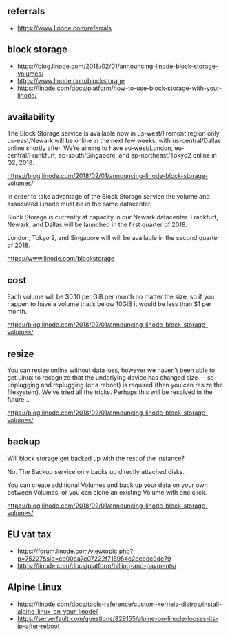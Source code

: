 ## referrals

- https://www.linode.com/referrals

## block storage

- https://blog.linode.com/2018/02/01/announcing-linode-block-storage-volumes/
- https://www.linode.com/blockstorage
- https://linode.com/docs/platform/how-to-use-block-storage-with-your-linode/

## availability

The Block Storage service is available now in us-west/Fremont region only. us-east/Newark will be online in the next few weeks, with us-central/Dallas online shortly after. We’re aiming to have eu-west/London, eu-central/Frankfurt, ap-south/Singapore, and ap-northeast/Tokyo2 online in Q2, 2018.

https://blog.linode.com/2018/02/01/announcing-linode-block-storage-volumes/

In order to take advantage of the Block Storage service the volume and associated Linode must be in the same datacenter.

Block Storage is currently at capacity in our Newark datacenter. Frankfurt, Newark, and Dallas will be launched in the first quarter of 2018.

London, Tokyo 2, and Singapore will will be available in the second quarter of 2018.

https://www.linode.com/blockstorage

## cost

Each volume will be $0.10 per GiB per month no matter the size, so if you happen to have a volume that’s below 10GiB it would be less than $1 per month.

https://blog.linode.com/2018/02/01/announcing-linode-block-storage-volumes/

## resize

You can resize online without data loss, however we haven’t been able to get Linux to recognize that the underlying device has changed size — so unplugging and replugging (or a reboot) is required (then you can resize the filesystem). We’ve tried all the tricks. Perhaps this will be resolved in the future…

https://blog.linode.com/2018/02/01/announcing-linode-block-storage-volumes/

## backup

Will block storage get backed up with the rest of the instance?

No. The Backup service only backs up directly attached disks.

You can create additional Volumes and back up your data on your own between Volumes, or you can clone an existing Volume with one click.

https://blog.linode.com/2018/02/01/announcing-linode-block-storage-volumes/

## EU vat tax

- https://forum.linode.com/viewtopic.php?p=75227&sid=cb00ea7e07222f715954c2beedc9de79
- https://linode.com/docs/platform/billing-and-payments/

## Alpine Linux

- https://linode.com/docs/tools-reference/custom-kernels-distros/install-alpine-linux-on-your-linode/
- https://serverfault.com/questions/829155/alpine-on-linode-looses-its-ip-after-reboot